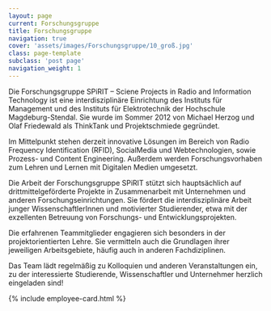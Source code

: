 ```yaml
---
layout: page
current: Forschungsgruppe
title: Forschungsgruppe
navigation: true
cover: 'assets/images/Forschungsgruppe/10_groß.jpg'
class: page-template
subclass: 'post page'
navigation_weight: 1
---
```


Die Forschungsgruppe SPiRIT – Sciene Projects in Radio and Information Technology ist eine interdisziplinäre Einrichtung des Instituts für Management und des Instituts für Elektrotechnik der Hochschule Magdeburg-Stendal. Sie wurde im Sommer 2012 von Michael Herzog und Olaf Friedewald als ThinkTank und Projektschmiede gegründet.

Im Mittelpunkt stehen derzeit innovative Lösungen im Bereich von Radio Frequency Identification (RFID), SocialMedia und Webtechnologien, sowie Prozess- und Content Engineering. Außerdem werden Forschungsvorhaben zum Lehren und Lernen mit Digitalen Medien umgesetzt.

Die Arbeit der Forschungsgruppe SPiRIT stützt sich hauptsächlich auf drittmittelgeförderte Projekte in Zusammenarbeit mit Unternehmen und anderen Forschungseinrichtungen. Sie fördert die interdisziplinäre Arbeit junger WissenschaftlerInnen und motivierter Studierender, etwa mit der exzellenten Betreuung von Forschungs- und Entwicklungsprojekten.

Die erfahrenen Teammitglieder engagieren sich besonders in der projektorientierten Lehre. Sie vermitteln auch die Grundlagen ihrer jeweiligen Arbeitsgebiete, häufig auch in anderen Fachdiziplinen.

Das Team lädt regelmäßig zu Kolloquien und anderen Veranstaltungen ein, zu der interessierte Studierende, Wissenschaftler und Unternehmer herzlich eingeladen sind!

<div class="post-feed">{%  include employee-card.html %}</div>
